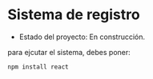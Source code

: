 <h1> Sistema de registro</h1>

- Estado del proyecto: En construcción. 

para ejcutar el sistema, debes poner:

````npm install react````

